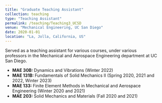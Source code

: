 ```yaml
---
title: "Graduate Teaching Assistant"
collection: teaching
type: "Teaching Assistant"
permalink: /teaching/Teaching3_UCSD
venue: "Mechanical Engineering, UC San Diego"
date: 2020-01-01
location: "La, Jolla, California, US"
---
```


Served as a teaching assistant for various courses, under various professors in the Mechanical and Aerospace Engineering department at UC San Diego.

* <b> MAE 30B: </b> Dynamics and Vibrations (Winter 2022)
* <b> MAE 131B: </b> Fundamentals of Solid Mechanics II (Spring 2020, 2021 and 2022, Winter 2023)
* <b> MAE 133: </b> Finite Element Methods in Mechanical and Aerospace Engineering (Winter 2020 and 2021)
* <b> MAE 203: </b> Solid Mechanics and Materials (Fall 2020 and 2021)

